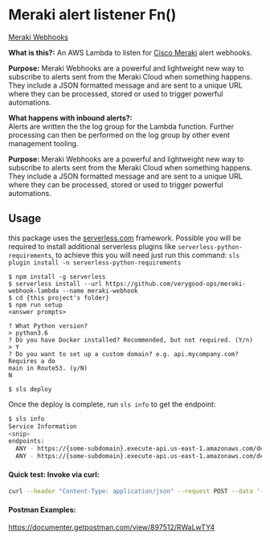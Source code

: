 # Meraki alert listener Fn()     
[Meraki Webhooks](https://create.meraki.io/guides/webhooks/)      

**What is this?:** An AWS Lambda to listen for [Cisco Meraki](https://meraki.cisco.com) alert webhooks.

**Purpose:** Meraki Webhooks are a powerful and lightweight new way to subscribe to alerts sent from the Meraki Cloud when something happens. They include a JSON formatted message and are sent to a unique URL where they can be processed, stored or used to trigger powerful automations.

**What happens with inbound alerts?:**   
Alerts are written the the log group for the Lambda function. Further processing can then be performed on the log group by other event management tooling.

**Purpose:** Meraki Webhooks are a powerful and lightweight new way to subscribe to alerts sent from the Meraki Cloud when something happens. They include a JSON formatted message and are sent to a unique URL where they can be processed, stored or used to trigger powerful automations.  

## Usage      

this package uses the [serverless.com](https://serverless.com) framework.
Possible you will be required to install additional serverless plugins like `serverless-python-requirements`, 
to achieve this you will need just run this command: ```sls plugin install -n serverless-python-requirements```     

```
$ npm install -g serverless
$ serverless install --url https://github.com/verygood-ops/meraki-webhook-lambda --name meraki-webhook
$ cd {this project's folder}
$ npm run setup
<answer prompts>

? What Python version?
> python3.6
? Do you have Docker installed? Recommended, but not required. (Y/n)
> Y
? Do you want to set up a custom domain? e.g. api.mycompany.com? Requires a do
main in Route53. (y/N)
N

$ sls deploy
```

Once the deploy is complete, run `sls info` to get the endpoint:

```sh
$ sls info
Service Information
<snip>
endpoints:
  ANY - https://{some-subdomain}.execute-api.us-east-1.amazonaws.com/dev <-- Endpoint
  ANY - https://{some-subdomain}.execute-api.us-east-1.amazonaws.com/dev/{proxy+}
```

#### Quick test: Invoke via curl:     

````sh
curl --header "Content-Type: application/json" --request POST --data '{"hello":"world","organizationId":"999999"}' https://{some-subdomain}.execute-api.us-east-1.amazonaws.com/dev
````

#### Postman Examples:    
https://documenter.getpostman.com/view/897512/RWaLwTY4 


